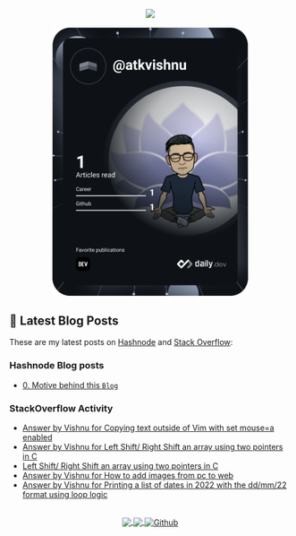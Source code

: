 
<p align="center"><a><img src="https://github.com/saadeghi/saadeghi/blob/master/dino.gif"></a></p>


<p align="center"><a href="https://app.daily.dev/atkvishnu"><img src="https://github.com/atkvishnu/atkvishnu/blob/master/devcard.svg" width="350" alt="Vishnu's Dev Card"/></a>
</p>

## 📝 Latest Blog Posts

These are my latest posts on [Hashnode](https://rwx.hashnode.dev) and [Stack Overflow](https://stackoverflow.com/users/11884426/):

### Hashnode Blog posts
<!-- BLOG-POST-LIST:START -->
- [0. Motive behind this `Blog`](https://rwx.hashnode.dev/0-motive-behind-this-blog)
<!-- BLOG-POST-LIST:END -->



### StackOverflow Activity
<!-- STACKOVERFLOW:START -->
- [Answer by Vishnu for Copying text outside of Vim with set mouse=a enabled](https://stackoverflow.com/questions/4608161/copying-text-outside-of-vim-with-set-mouse-a-enabled/69939393#69939393)
- [Answer by Vishnu for Left Shift/ Right Shift an array using two pointers in C](https://stackoverflow.com/questions/69620162/left-shift-right-shift-an-array-using-two-pointers-in-c/69698010#69698010)
- [Left Shift/ Right Shift an array using two pointers in C](https://stackoverflow.com/questions/69620162/left-shift-right-shift-an-array-using-two-pointers-in-c)
- [Answer by Vishnu for How to add images from pc to web](https://stackoverflow.com/questions/69572531/how-to-add-images-from-pc-to-web/69572805#69572805)
- [Answer by Vishnu for Printing a list of dates in 2022 with the dd/mm/22 format using loop logic](https://stackoverflow.com/questions/69519680/printing-a-list-of-dates-in-2022-with-the-dd-mm-22-format-using-loop-logic/69519772#69519772)
<!-- STACKOVERFLOW:END -->











</p>
</br>
<div align="center">
<a href="https://twitter.com/cleanscripting">
  <img align="center" width="40px" src="https://cdn.jsdelivr.net/npm/simple-icons@v3/icons/twitter.svg" />
</a>

<a href="www.linkedin.com/in/atkvishnu">
  <img align="center" width="40px" src="https://cdn.jsdelivr.net/npm/simple-icons@v3/icons/linkedin.svg" />
</a>

<a href="https://github.com/atkvishnu">
  <img align="center" alt="Github" width="40px" src="https://cdn.jsdelivr.net/npm/simple-icons@v3/icons/github.svg" />
</a>
</div>

